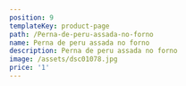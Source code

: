 ```yaml
---
position: 9
templateKey: product-page
path: /Perna-de-peru-assada-no-forno
name: Perna de peru assada no forno
description: Perna de peru assada no forno
image: /assets/dsc01078.jpg
price: '1'
---
```



